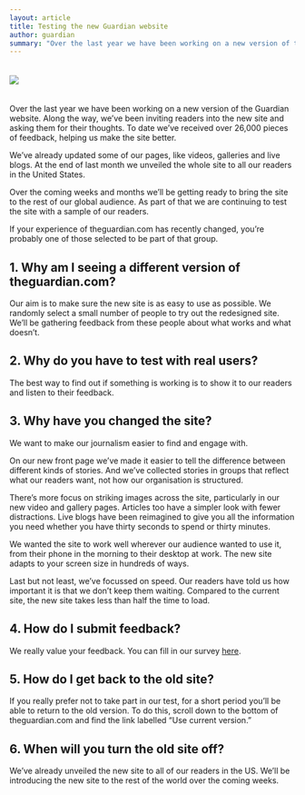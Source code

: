 ```yaml
---
layout: article
title: Testing the new Guardian website
author: guardian
summary: "Over the last year we have been working on a new version of theguardian.com website. As we’ve been doing that, we’ve been inviting readers into the new site and asking them for their thoughts."
---
```


<img src="/assets/images/devices_1.png" style="margin:20px 0;" />

Over the last year we have been working on a new version of the Guardian website. Along the way, we’ve been inviting readers into the new site and asking them for their thoughts. To date we’ve received over 26,000 pieces of feedback, helping us make the site better.

We’ve already updated some of our pages, like videos, galleries and live blogs. At the end of last month we unveiled the whole site to all our readers in the United States.

Over the coming weeks and months we’ll be getting ready to bring the site to the rest of our global audience. As part of that we are continuing to test the site with a sample of our readers.

If your experience of theguardian.com has recently changed, you’re probably one of those selected to be part of that group.

## 1. Why am I seeing a different version of theguardian.com?

Our aim is to make sure the new site is as easy to use as possible. We randomly select a small number of people to try out the redesigned site. We’ll be gathering feedback from these people about what works and what doesn’t.  

## 2. Why do you have to test with real users?

The best way to find out if something is working is to show it to our readers and listen to their feedback.

## 3. Why have you changed the site?

We want to make our journalism easier to find and engage with.

On our new front page we’ve made it easier to tell the difference between different kinds of stories. And we’ve collected stories in groups that reflect what our readers want, not how our organisation is structured.

There’s more focus on striking images across the site, particularly in our new video and gallery pages. Articles too have a simpler look with fewer distractions. Live blogs have been reimagined to give you all the information you need whether you have thirty seconds to spend or thirty minutes.

We wanted the site to work well wherever our audience wanted to use it, from their phone in the morning to their desktop at work. The new site adapts to your screen size in hundreds of ways.

Last but not least, we’ve focussed on speed. Our readers have told us how important it is that we don’t keep them waiting. Compared to the current site, the new site takes less than half the time to load.

## 4. How do I submit feedback?

We really value your feedback.  You can fill in our survey [here](https://www.surveymonkey.com/s/theguardian-beta-feedback).

## 5. How do I get back to the old site?

If you really prefer not to take part in our test, for a short period you’ll be able to return to the old version. To do this, scroll down to the bottom of theguardian.com and find the link labelled “Use current version.”

## 6. When will you turn the old site off?

We’ve already unveiled the new site to all of our readers in the US.   We’ll be introducing the new site to the rest of the world over the coming weeks.